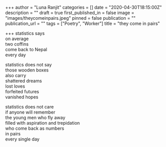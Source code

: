 +++
author = "Luna Ranjit"
categories = []
date = "2020-04-30T18:15:00Z"
description = ""
draft = true
first_published_in = false
image = "images/theycomeinpairs.jpeg"
pinned = false
publication = ""
publication_url = ""
tags = ["Poetry", "Worker"]
title = "they come in pairs"

+++
statistics says  
on average  
two coffins  
come back to Nepal  
every day

statistics does not say  
those wooden boxes  
also carry  
shattered dreams  
lost loves  
forfeited futures  
vanished hopes

statistics does not care  
if anyone will remember  
the young men who fly away  
filled with aspiration and trepidation  
who come back as numbers  
in pairs  
every single day